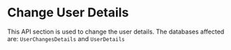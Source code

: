 # Change User Details

This API section is used to change the user details.
The databases affected are:  `UserChangesDetails` and  `UserDetails`


